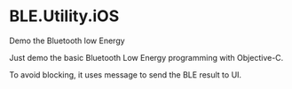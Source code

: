 # BLE.Utility.iOS
Demo the Bluetooth low Energy

Just demo the basic Bluetooth Low Energy programming with Objective-C.

To avoid blocking, it uses message to send the BLE result to UI.
